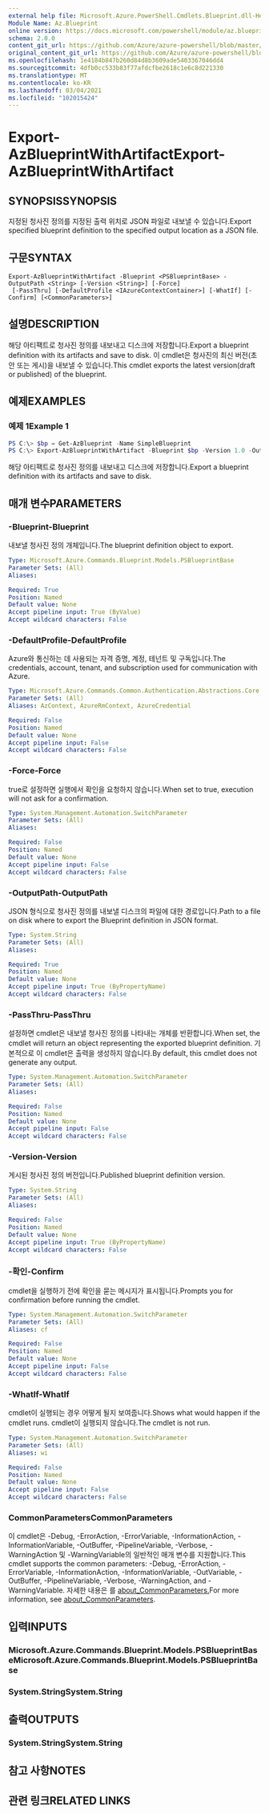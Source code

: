 ```yaml
---
external help file: Microsoft.Azure.PowerShell.Cmdlets.Blueprint.dll-Help.xml
Module Name: Az.Blueprint
online version: https://docs.microsoft.com/powershell/module/az.blueprint/export-azblueprintwithartifact
schema: 2.0.0
content_git_url: https://github.com/Azure/azure-powershell/blob/master/src/Blueprint/Blueprint/help/Export-AzBlueprintWithArtifact.md
original_content_git_url: https://github.com/Azure/azure-powershell/blob/master/src/Blueprint/Blueprint/help/Export-AzBlueprintWithArtifact.md
ms.openlocfilehash: 1e4184b847b260d84d8b3609ade5403367046dd4
ms.sourcegitcommit: 4dfb0cc533b83f77afdcfbe2618c1e6c8d221330
ms.translationtype: MT
ms.contentlocale: ko-KR
ms.lasthandoff: 03/04/2021
ms.locfileid: "102015424"
---
```

# <span data-ttu-id="ed2a3-101">Export-AzBlueprintWithArtifact</span><span class="sxs-lookup"><span data-stu-id="ed2a3-101">Export-AzBlueprintWithArtifact</span></span>

## <span data-ttu-id="ed2a3-102">SYNOPSIS</span><span class="sxs-lookup"><span data-stu-id="ed2a3-102">SYNOPSIS</span></span>
<span data-ttu-id="ed2a3-103">지정된 청사진 정의를 지정된 출력 위치로 JSON 파일로 내보낼 수 있습니다.</span><span class="sxs-lookup"><span data-stu-id="ed2a3-103">Export specified blueprint definition to the specified output location as a JSON file.</span></span> 

## <span data-ttu-id="ed2a3-104">구문</span><span class="sxs-lookup"><span data-stu-id="ed2a3-104">SYNTAX</span></span>

```
Export-AzBlueprintWithArtifact -Blueprint <PSBlueprintBase> -OutputPath <String> [-Version <String>] [-Force]
 [-PassThru] [-DefaultProfile <IAzureContextContainer>] [-WhatIf] [-Confirm] [<CommonParameters>]
```

## <span data-ttu-id="ed2a3-105">설명</span><span class="sxs-lookup"><span data-stu-id="ed2a3-105">DESCRIPTION</span></span>
<span data-ttu-id="ed2a3-106">해당 아티팩트로 청사진 정의를 내보내고 디스크에 저장합니다.</span><span class="sxs-lookup"><span data-stu-id="ed2a3-106">Export a blueprint definition with its artifacts and save to disk.</span></span> <span data-ttu-id="ed2a3-107">이 cmdlet은 청사진의 최신 버전(초안 또는 게시)을 내보낼 수 있습니다.</span><span class="sxs-lookup"><span data-stu-id="ed2a3-107">This cmdlet exports the latest version(draft or published) of the blueprint.</span></span>

## <span data-ttu-id="ed2a3-108">예제</span><span class="sxs-lookup"><span data-stu-id="ed2a3-108">EXAMPLES</span></span>

### <span data-ttu-id="ed2a3-109">예제 1</span><span class="sxs-lookup"><span data-stu-id="ed2a3-109">Example 1</span></span>
```powershell
PS C:\> $bp = Get-AzBlueprint -Name SimpleBlueprint
PS C:\> Export-AzBlueprintWithArtifact -Blueprint $bp -Version 1.0 -OutputPath C:\Blueprints
```

<span data-ttu-id="ed2a3-110">해당 아티팩트로 청사진 정의를 내보내고 디스크에 저장합니다.</span><span class="sxs-lookup"><span data-stu-id="ed2a3-110">Export a blueprint definition with its artifacts and save to disk.</span></span>

## <span data-ttu-id="ed2a3-111">매개 변수</span><span class="sxs-lookup"><span data-stu-id="ed2a3-111">PARAMETERS</span></span>

### <span data-ttu-id="ed2a3-112">-Blueprint</span><span class="sxs-lookup"><span data-stu-id="ed2a3-112">-Blueprint</span></span>
<span data-ttu-id="ed2a3-113">내보낼 청사진 정의 개체입니다.</span><span class="sxs-lookup"><span data-stu-id="ed2a3-113">The blueprint definition object to export.</span></span>

```yaml
Type: Microsoft.Azure.Commands.Blueprint.Models.PSBlueprintBase
Parameter Sets: (All)
Aliases:

Required: True
Position: Named
Default value: None
Accept pipeline input: True (ByValue)
Accept wildcard characters: False
```

### <span data-ttu-id="ed2a3-114">-DefaultProfile</span><span class="sxs-lookup"><span data-stu-id="ed2a3-114">-DefaultProfile</span></span>
<span data-ttu-id="ed2a3-115">Azure와 통신하는 데 사용되는 자격 증명, 계정, 테넌트 및 구독입니다.</span><span class="sxs-lookup"><span data-stu-id="ed2a3-115">The credentials, account, tenant, and subscription used for communication with Azure.</span></span>

```yaml
Type: Microsoft.Azure.Commands.Common.Authentication.Abstractions.Core.IAzureContextContainer
Parameter Sets: (All)
Aliases: AzContext, AzureRmContext, AzureCredential

Required: False
Position: Named
Default value: None
Accept pipeline input: False
Accept wildcard characters: False
```

### <span data-ttu-id="ed2a3-116">-Force</span><span class="sxs-lookup"><span data-stu-id="ed2a3-116">-Force</span></span>
<span data-ttu-id="ed2a3-117">true로 설정하면 실행에서 확인을 요청하지 않습니다.</span><span class="sxs-lookup"><span data-stu-id="ed2a3-117">When set to true, execution will not ask for a confirmation.</span></span>

```yaml
Type: System.Management.Automation.SwitchParameter
Parameter Sets: (All)
Aliases:

Required: False
Position: Named
Default value: None
Accept pipeline input: False
Accept wildcard characters: False
```

### <span data-ttu-id="ed2a3-118">-OutputPath</span><span class="sxs-lookup"><span data-stu-id="ed2a3-118">-OutputPath</span></span>
<span data-ttu-id="ed2a3-119">JSON 형식으로 청사진 정의를 내보낼 디스크의 파일에 대한 경로입니다.</span><span class="sxs-lookup"><span data-stu-id="ed2a3-119">Path to a file on disk where to export the Blueprint definition in JSON format.</span></span>

```yaml
Type: System.String
Parameter Sets: (All)
Aliases:

Required: True
Position: Named
Default value: None
Accept pipeline input: True (ByPropertyName)
Accept wildcard characters: False
```

### <span data-ttu-id="ed2a3-120">-PassThru</span><span class="sxs-lookup"><span data-stu-id="ed2a3-120">-PassThru</span></span>
<span data-ttu-id="ed2a3-121">설정하면 cmdlet은 내보낼 청사진 정의를 나타내는 개체를 반환합니다.</span><span class="sxs-lookup"><span data-stu-id="ed2a3-121">When set, the cmdlet will return an object representing the exported blueprint definition.</span></span> <span data-ttu-id="ed2a3-122">기본적으로 이 cmdlet은 출력을 생성하지 않습니다.</span><span class="sxs-lookup"><span data-stu-id="ed2a3-122">By default, this cmdlet does not generate any output.</span></span>

```yaml
Type: System.Management.Automation.SwitchParameter
Parameter Sets: (All)
Aliases:

Required: False
Position: Named
Default value: None
Accept pipeline input: False
Accept wildcard characters: False
```

### <span data-ttu-id="ed2a3-123">-Version</span><span class="sxs-lookup"><span data-stu-id="ed2a3-123">-Version</span></span>
<span data-ttu-id="ed2a3-124">게시된 청사진 정의 버전입니다.</span><span class="sxs-lookup"><span data-stu-id="ed2a3-124">Published blueprint definition version.</span></span>

```yaml
Type: System.String
Parameter Sets: (All)
Aliases:

Required: False
Position: Named
Default value: None
Accept pipeline input: True (ByPropertyName)
Accept wildcard characters: False
```

### <span data-ttu-id="ed2a3-125">-확인</span><span class="sxs-lookup"><span data-stu-id="ed2a3-125">-Confirm</span></span>
<span data-ttu-id="ed2a3-126">cmdlet을 실행하기 전에 확인을 묻는 메시지가 표시됩니다.</span><span class="sxs-lookup"><span data-stu-id="ed2a3-126">Prompts you for confirmation before running the cmdlet.</span></span>

```yaml
Type: System.Management.Automation.SwitchParameter
Parameter Sets: (All)
Aliases: cf

Required: False
Position: Named
Default value: None
Accept pipeline input: False
Accept wildcard characters: False
```

### <span data-ttu-id="ed2a3-127">-WhatIf</span><span class="sxs-lookup"><span data-stu-id="ed2a3-127">-WhatIf</span></span>
<span data-ttu-id="ed2a3-128">cmdlet이 실행되는 경우 어떻게 될지 보여줍니다.</span><span class="sxs-lookup"><span data-stu-id="ed2a3-128">Shows what would happen if the cmdlet runs.</span></span> <span data-ttu-id="ed2a3-129">cmdlet이 실행되지 않습니다.</span><span class="sxs-lookup"><span data-stu-id="ed2a3-129">The cmdlet is not run.</span></span>

```yaml
Type: System.Management.Automation.SwitchParameter
Parameter Sets: (All)
Aliases: wi

Required: False
Position: Named
Default value: None
Accept pipeline input: False
Accept wildcard characters: False
```

### <span data-ttu-id="ed2a3-130">CommonParameters</span><span class="sxs-lookup"><span data-stu-id="ed2a3-130">CommonParameters</span></span>
<span data-ttu-id="ed2a3-131">이 cmdlet은 -Debug, -ErrorAction, -ErrorVariable, -InformationAction, -InformationVariable, -OutBuffer, -PipelineVariable, -Verbose, -WarningAction 및 -WarningVariable의 일반적인 매개 변수를 지원합니다.</span><span class="sxs-lookup"><span data-stu-id="ed2a3-131">This cmdlet supports the common parameters: -Debug, -ErrorAction, -ErrorVariable, -InformationAction, -InformationVariable, -OutVariable, -OutBuffer, -PipelineVariable, -Verbose, -WarningAction, and -WarningVariable.</span></span> <span data-ttu-id="ed2a3-132">자세한 내용은 를 [about_CommonParameters.](http://go.microsoft.com/fwlink/?LinkID=113216)</span><span class="sxs-lookup"><span data-stu-id="ed2a3-132">For more information, see [about_CommonParameters](http://go.microsoft.com/fwlink/?LinkID=113216).</span></span>

## <span data-ttu-id="ed2a3-133">입력</span><span class="sxs-lookup"><span data-stu-id="ed2a3-133">INPUTS</span></span>

### <span data-ttu-id="ed2a3-134">Microsoft.Azure.Commands.Blueprint.Models.PSBlueprintBase</span><span class="sxs-lookup"><span data-stu-id="ed2a3-134">Microsoft.Azure.Commands.Blueprint.Models.PSBlueprintBase</span></span>

### <span data-ttu-id="ed2a3-135">System.String</span><span class="sxs-lookup"><span data-stu-id="ed2a3-135">System.String</span></span>

## <span data-ttu-id="ed2a3-136">출력</span><span class="sxs-lookup"><span data-stu-id="ed2a3-136">OUTPUTS</span></span>

### <span data-ttu-id="ed2a3-137">System.String</span><span class="sxs-lookup"><span data-stu-id="ed2a3-137">System.String</span></span>

## <span data-ttu-id="ed2a3-138">참고 사항</span><span class="sxs-lookup"><span data-stu-id="ed2a3-138">NOTES</span></span>

## <span data-ttu-id="ed2a3-139">관련 링크</span><span class="sxs-lookup"><span data-stu-id="ed2a3-139">RELATED LINKS</span></span>

